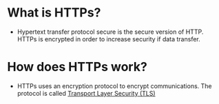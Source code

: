 # What is HTTPs?
- Hypertext transfer protocol secure is the secure version of HTTP. HTTPs is encrypted in order to increase security if data transfer.
# How does HTTPs work?
- HTTPs uses an encryption protocol to encrypt communications. The protocol is called [Transport Layer Security (TLS)]()
<!--stackedit_data:
eyJoaXN0b3J5IjpbLTc5MDM0MDg4OF19
-->